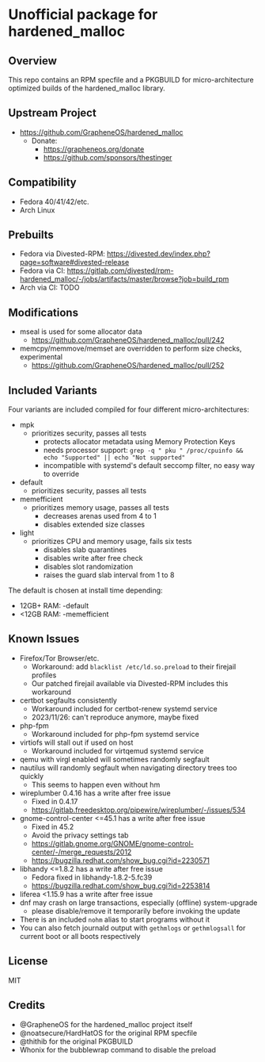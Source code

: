 Unofficial package for hardened_malloc
======================================

Overview
--------
This repo contains an RPM specfile and a PKGBUILD for micro-architecture optimized builds of the hardened_malloc library.

Upstream Project
----------------
- https://github.com/GrapheneOS/hardened_malloc
	- Donate:
		- https://grapheneos.org/donate
		- https://github.com/sponsors/thestinger

Compatibility
-------------
- Fedora 40/41/42/etc.
- Arch Linux

Prebuilts
---------
- Fedora via Divested-RPM: https://divested.dev/index.php?page=software#divested-release
- Fedora via CI: https://gitlab.com/divested/rpm-hardened_malloc/-/jobs/artifacts/master/browse?job=build_rpm
- Arch via CI: TODO

Modifications
-------------
- mseal is used for some allocator data
	- https://github.com/GrapheneOS/hardened_malloc/pull/242
- memcpy/memmove/memset are overridden to perform size checks, experimental
	- https://github.com/GrapheneOS/hardened_malloc/pull/252

Included Variants
-----------------
Four variants are included compiled for four different micro-architectures:

- mpk
	- prioritizes security, passes all tests
		- protects allocator metadata using Memory Protection Keys
		- needs processor support: `grep -q " pku " /proc/cpuinfo && echo "Supported" || echo "Not supported"`
		- incompatible with systemd's default seccomp filter, no easy way to override
- default
	- prioritizes security, passes all tests
- memefficient
	- prioritizes memory usage, passes all tests
		- decreases arenas used from 4 to 1
		- disables extended size classes
- light
	- prioritizes CPU and memory usage, fails six tests
		- disables slab quarantines
		- disables write after free check
		- disables slot randomization
		- raises the guard slab interval from 1 to 8

The default is chosen at install time depending:
- 12GB+ RAM: -default
- <12GB RAM: -memefficient

Known Issues
------------
- Firefox/Tor Browser/etc.
	- Workaround: add `blacklist /etc/ld.so.preload` to their firejail profiles
	- Our patched firejail available via Divested-RPM includes this workaround
- certbot segfaults consistently
	- Workaround included for certbot-renew systemd service
	- 2023/11/26: can't reproduce anymore, maybe fixed
- php-fpm
	- Workaround included for php-fpm systemd service
- virtiofs will stall out if used on host
	- Workaround included for virtqemud systemd service
- qemu with virgl enabled will sometimes randomly segfault
- nautilus will randomly segfault when navigating directory trees too quickly
	- This seems to happen even without hm
- wireplumber 0.4.16 has a write after free issue
	- Fixed in 0.4.17
	- https://gitlab.freedesktop.org/pipewire/wireplumber/-/issues/534
- gnome-control-center <=45.1 has a write after free issue
	- Fixed in 45.2
	- Avoid the privacy settings tab
	- https://gitlab.gnome.org/GNOME/gnome-control-center/-/merge_requests/2012
	- https://bugzilla.redhat.com/show_bug.cgi?id=2230571
- libhandy <=1.8.2 has a write after free issue
	- Fedora fixed in libhandy-1.8.2-5.fc39
	- https://bugzilla.redhat.com/show_bug.cgi?id=2253814
- liferea <1.15.9 has a write after free issue
- dnf may crash on large transactions, especially (offline) system-upgrade
	- please disable/remove it temporarily before invoking the update
- There is an included `nohm` alias to start programs without it
- You can also fetch journald output with `gethmlogs` or `gethmlogsall` for current boot or all boots respectively

License
-------
MIT

Credits
-------
- @GrapheneOS for the hardened_malloc project itself
- @noatsecure/HardHatOS for the original RPM specfile
- @thithib for the original PKGBUILD
- Whonix for the bubblewrap command to disable the preload
